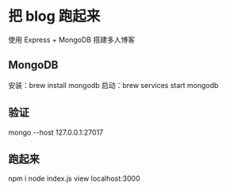 # 把 blog 跑起来

使用 Express + MongoDB 搭建多人博客

## MongoDB

安装：brew install mongodb
启动：brew services start mongodb


## 验证

mongo --host 127.0.0.1:27017

## 跑起来

npm i 
node index.js
view localhost:3000
